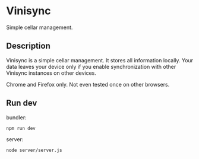 # Vinisync

Simple cellar management.

## Description

Vinisync is a simple cellar management. It stores all information locally. Your data leaves your device only if you enable synchronization with other Vinisync instances on other devices.

Chrome and Firefox only. Not even tested once on other browsers.

## Run dev

bundler:
````
npm run dev
````

server:
````
node server/server.js
````
